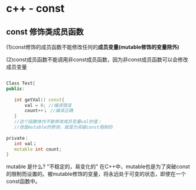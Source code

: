# c++ - const 


## const 修饰类成员函数

(1)const修饰的成员函数不能修改任何的**成员变量(mutable修饰的变量除外)**

(2)const成员函数不能调用非const成员函数，因为非const成员函数可以会修改成员变量

``` c++

Class Test{
public:
   
   int getVal() const{
       val = 0; //编译错误
       count++； //编译正确
   } 
   //这个函数体内不能修改成员变量val的值；
   //但是mutable的修饰，就是为突破const限制的
   
private：
   int val；  
   mutable int count;
}

```

mutable 是什么?   "不稳定的，易变化的"
在C++中，mutable也是为了突破const的限制而设置的。被mutable修饰的变量，将永远处于可变的状态，即使在一个const函数中。

